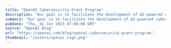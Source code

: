```yaml
---
title: "OpenAI Cybersecurity Grant Program"
description: "Our goal is to facilitate the development of AI-powered cybersecurity capabilities for defenders through grants and other support."
summary: "Our goal is to facilitate the development of AI-powered cybersecurity capabilities for defenders through grants and other support."
pubDate: "Thu, 01 Jun 2023 07:00:00 GMT"
source: "OpenAI Blog"
url: "https://openai.com/blog/openai-cybersecurity-grant-program"
thumbnail: "/assets/openai_logo.png"
---
```


